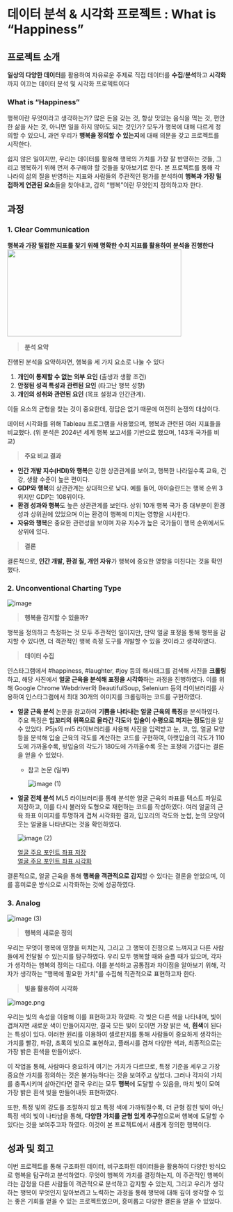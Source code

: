 # 데이터 분석 & 시각화 프로젝트 : What is “Happiness”

## 프로젝트 소개

**일상의 다양한 데이터**를 활용하여 자유로운 주제로 직접 데이터를 **수집**/**분석**하고 **시각화**까지 이끄는 데이터 분석 및 시각화 프로젝트이다

### What is “Happiness”

행복이란 무엇이라고 생각하는가? 많은 돈을 갖는 것, 항상 맛있는 음식을 먹는 것, 편안한 삶을 사는 것, 아니면 일을 하지 않아도 되는 것인가? 모두가 행복에 대해 다르게 정의할 수 있으니, 과연 우리가 **행복을 정의할 수 있는지**에 대해 의문을 갖고 프로젝트를 시작한다.

쉽지 않은 일이지만, 우리는 데이터를 활용해 행복의 가치를 가장 잘 반영하는 것들, 그리고 행복하기 위해 먼저 추구해야 할 것들을 찾아보기로 한다. 본 프로젝트를 통해 각 나라의 삶의 질을 반영하는 지표와 사람들의 주관적인 평가를 분석하여 **행복과 가장 밀접하게 연관된 요소**들을 찾아내고, 감히 “행복”이란 무엇인지 정의하고자 한다.

## 과정

### 1. Clear Communication

**행복과 가장 밀접한 지표를 찾기 위해 명확한 수치 지표를 활용하여 분석을 진행한다**
 <img src="https://github.com/user-attachments/assets/d49e7b86-8641-4e6a-a19b-c1ba8ced1e02" width="400" height="200"/>

> **분석 요약**
> 

진행된 분석을 요약하자면, 행복을 세 가지 요소로 나눌 수 있다

1. **개인이 통제할 수 없는 외부 요인** (출생과 생활 조건)
2. **안정된 성격 특성과 관련된 요인** (타고난 행복 성향)
3. **개인의 성취와 관련된 요인** (목표 설정과 인간관계).

이들 요소의 균형을 찾는 것이 중요한데, 정답은 없기 때문에 여전히 논쟁의 대상이다.

데이터 시각화를 위해 Tableau 프로그램을 사용했으며, 행복과 관련된 여러 지표들을 비교했다. (위 분석은 2024년 세계 행복 보고서를 기반으로 했으며, 143개 국가를 비교)

> **주요 비교 결과**
> 
- **인간 개발 지수(HDI)와 행복**은 강한 상관관계를 보이고, 행복한 나라일수록 교육, 건강, 생활 수준이 높은 편이다.
- **GDP와 행복**의 상관관계는 상대적으로 낮다. 예를 들어, 아이슬란드는 행복 순위 3위지만 GDP는 108위이다.
- **환경 성과와 행복**도 높은 상관관계를 보인다. 상위 10개 행복 국가 중 대부분이 환경 성과 상위권에 있었으며 이는 환경이 행복에 미치는 영향을 시사한다.
- **자유와 행복**은 중요한 관련성을 보이며 자유 지수가 높은 국가들이 행복 순위에서도 상위에 있다.

> **결론**
> 

결론적으로, **인간 개발, 환경 질, 개인 자유**가 행복에 중요한 영향을 미친다는 것을 확인했다.

### 2. Unconventional Charting Type

![image](https://github.com/user-attachments/assets/4a80224c-e771-45f8-a14c-1cd516e4db22)

> **행복을 감지할 수 있을까?**
> 

행복을 정의하고 측정하는 것 모두 주관적인 일이지만, 만약 얼굴 표정을 통해 행복을 감지할 수 있다면, 더 객관적인 행복 측정 도구를 개발할 수 있을 것이라고 생각하였다. 

> **데이터 수집**
> 

인스타그램에서 #happiness, #laughter, #joy 등의 해시태그를 검색해 사진을 **크롤링**하고, 해당 사진에서 **얼굴 근육을 분석해 표정을 시각화**하는 과정을 진행하였다. 이를 위해 Google Chrome Webdriver와 BeautifulSoup, Selenium 등의 라이브러리를 사용하여 인스타그램에서 최대 30개의 이미지를 크롤링하는 코드를 구현하였다.

- **얼굴 근육 분석**
논문을 참고하여 **기쁨을 나타내는 얼굴 근육의 특징**을 분석하였다. 주요 특징은 **입꼬리의 위쪽으로 올라간 각도**와 **입술이 수평으로 퍼지는 정도**임을 알 수 있었다. P5js의 ml5 라이브러리를 사용해 사진을 입력받고 눈, 코, 입, 얼굴 모양 등을 분석해 입술 근육의 각도를 계산하는 코드를 구현하여, 아랫입술의 각도가 110도에 가까울수록, 윗입술의 각도가 180도에 가까울수록 웃는 표정에 가깝다는 결론을 얻을 수 있었다.
    - 참고 논문 (일부)
        
        ![image (1)](https://github.com/user-attachments/assets/f3625117-9a2b-4465-8294-08bf26727f73)
        

- **얼굴 전체 분석**
ML5 라이브러리를 통해 분석한 얼굴 근육의 좌표를 텍스트 파일로 저장하고, 이를 다시 불러와 도형으로 재현하는 코드를 작성하였다. 여러 얼굴의 근육 좌표 이미지를 투명하게 겹쳐 시각화한 결과, 입꼬리의 각도와 눈썹, 눈의 모양이 웃는 얼굴을 나타낸다는 것을 확인하였다.
    
  ![image (2)](https://github.com/user-attachments/assets/bde7ae74-94cb-48fd-845e-079b2130bfd1)

  
  [얼굴 주요 포인트 좌표 저장](https://editor.p5js.org/seoooa/sketches/sKZAOYIXa) <br/>
  [얼굴 주요 포인트 좌표 시각화](https://editor.p5js.org/seoooa/sketches/ef308H1Lb)
    

 결론적으로, 얼굴 근육을 통해 **행복을 객관적으로 감지**할 수 있다는 결론을 얻었으며, 이를 흥미로운 방식으로 시각화하는 것에 성공하였다.

### 3. Analog

![image (3)](https://github.com/user-attachments/assets/f62f62e6-f3b2-45c6-a33c-aab5ed486e65)

 

> **행복의 새로운 정의**
> 

우리는 무엇이 행복에 영향을 미치는지, 그리고 그 행복이 진정으로 느껴지고 다른 사람들에게 전달될 수 있는지를 탐구하였다. 우리 모두 행복할 때와 슬플 때가 있으며, 각자가 생각하는 행복의 정의는 다르다. 이를 분석하고 공통점과 차이점을 알아보기 위해, 각자가 생각하는 "행복에 필요한 가치"를 수집해 직관적으로 표현하고자 한다.

> **빛을 활용하여 시각화**
> 

![image.png](https://prod-files-secure.s3.us-west-2.amazonaws.com/e7fedc50-61b5-4497-a264-d5c73be6e109/2c987493-5b5b-45aa-88f1-58e3ebbd7f38/image.png)

우리는 빛의 속성을 이용해 이를 표현하고자 하였따. 각 빛은 다른 색을 나타내며, 빛이 겹쳐지면 새로운 색이 만들어지지만, 결국 모든 빛이 모이면 가장 밝은 색, **흰색**이 된다는 특성이 있다. 이러한 원리를 이용하여 셀로판지를 통해 사람들이 중요하게 생각하는 가치를 빨강, 파랑, 초록의 빛으로 표현하고, 플래시를 겹쳐 다양한 색과, 최종적으로는 가장 밝은 흰색을 만들어냈다.

이 작업을 통해, 사람마다 중요하게 여기는 가치가 다르므로, 특정 기준을 세우고 가장 중요한 가치를 정의하는 것은 불가능하다는 것을 보여주고 싶었다. 그러나 각자의 가치를 충족시키며 살아간다면 결국 우리는 모두 **행복**에 도달할 수 있음을, 마치 빛이 모여 가장 밝은 흰색 빛을 만들어내듯 표현하였다.

또한, 특정 빛의 강도를 조절하지 않고 특정 색에 가까워질수록, 더 균형 잡힌 빛이 아닌 특정 색의 빛이 나타남을 통해, **다양한 가치를 균형 있게 추구**함으로써 행복에 도달할 수 있다는 것을 보여주고자 하였다. 이것이 본 프로젝트에서 새롭게 정의한 행복이다.

## 성과 및 회고

이번 프로젝트를 통해 구조화된 데이터, 비구조화된 데이터들을 활용하여 다양한 방식으로 행복을 탐구하고 분석하였다. 무엇이 행복의 가치를 결정하는지, 이 주관적인 행복이라는 감정을 다른 사람들이 객관적으로 분석하고 감지할 수 있는지, 그리고 우리가 생각하는 행복이 무엇인지 알아보려고 노력하는 과정을 통해 행복에 대해 깊이 생각할 수 있는 좋은 기회를 얻을 수 있는 프로젝트였으며, 흥미롭고 다양한 결론을 얻을 수 있었다.
